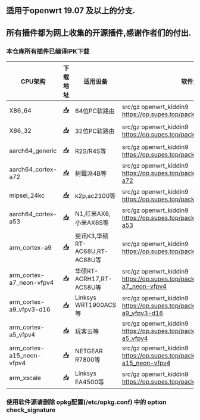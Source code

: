 ## 适用于openwrt 19.07 及以上的分支.
## 所有插件都为网上收集的开源插件,感谢作者们的付出.

### 本仓库所有插件已编译IPK下载

| CPU架构           | 下载地址                                             | 适用设备    | 软件源    | 更新频率    |
|----------------|-----------------------------------------------------|--------------------------------------|-----------|-----------|
| X86_64         | [📥](https://op.supes.top/packages/x86_64/)         |          64位PC软路由    | src/gz openwrt_kiddin9 https://op.supes.top/packages/x86_64 | 日更  |
| X86_32         | [📥](https://op.supes.top/packages/i386_pentium4/)      |      32位PC软路由    | src/gz openwrt_kiddin9 https://op.supes.top/packages/i386_pentium4 | 日更  |
| aarch64_generic    | [📥](https://op.supes.top/packages/aarch64_generic/)     |   R2S/R4S等        |  src/gz openwrt_kiddin9 https://op.supes.top/packages/aarch64_generic | 日更  |
| aarch64_cortex-a72    | [📥](https://op.supes.top/packages/aarch64_cortex-a72/)     |  树莓派4B等   |  src/gz openwrt_kiddin9 https://op.supes.top/packages/aarch64_cortex-a72  |  日更 |
| mipsel_24kc    | [📥](https://op.supes.top/packages/mipsel_24kc/)     |  k2p,ac2100等 | src/gz openwrt_kiddin9 https://op.supes.top/packages/mipsel_24kc   | 日更  |
| aarch64_cortex-a53    | [📥](https://op.supes.top/packages/aarch64_cortex-a53/) |  N1,红米AX6,小米AX6S等 |  src/gz openwrt_kiddin9 https://op.supes.top/packages/aarch64_cortex-a53 |   日更 |
| arm_cortex-a9    | [📥](https://op.supes.top/packages/arm_cortex-a9/) |  斐讯K3,华硕RT-AC68U,RT-AC88U等 |  src/gz openwrt_kiddin9 https://op.supes.top/packages/arm_cortex-a9 |   日更 |
| arm_cortex-a7_neon-vfpv4    | [📥](https://op.supes.top/packages/arm_cortex-a7_neon-vfpv4/) |  华硕RT-ACRH17,RT-AC58U等 |  src/gz openwrt_kiddin9 https://op.supes.top/packages/arm_cortex-a7_neon-vfpv4 |   日更 |
| arm_cortex-a9_vfpv3-d16    | [📥](https://op.supes.top/packages/arm_cortex-a9_vfpv3-d16/) |  Linksys WRT1900ACS等 |  src/gz openwrt_kiddin9 https://op.supes.top/packages/arm_cortex-a9_vfpv3-d16 |   日更 |
| arm_cortex-a5_vfpv4    | [📥](https://op.supes.top/packages/arm_cortex-a5_vfpv4/) |  玩客云等 |  src/gz openwrt_kiddin9 https://op.supes.top/packages/arm_cortex-a5_vfpv4 |   日更 |
| arm_cortex-a15_neon-vfpv4    | [📥](https://op.supes.top/packages/arm_cortex-a15_neon-vfpv4/) |  NETGEAR R7800等 |  src/gz openwrt_kiddin9 https://op.supes.top/packages/arm_cortex-a15_neon-vfpv4 |   日更 |
| arm_xscale    | [📥](https://op.supes.top/packages/arm_xscale/) |  Linksys EA4500等 |  src/gz openwrt_kiddin9 https://op.supes.top/packages/arm_xscale |   日更 |

### 使用软件源请删除 opkg配置(/etc/opkg.conf) 中的 option check_signature
